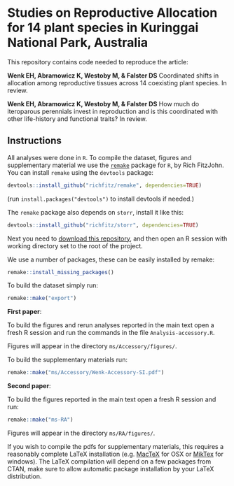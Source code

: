# Studies on Reproductive Allocation for 14 plant species in Kuringgai National Park, Australia

This repository contains code needed to reproduce the article:

**Wenk EH, Abramowicz K, Westoby M, & Falster DS** Coordinated shifts in allocation among reproductive tissues across 14 coexisting plant species. In review.

**Wenk EH, Abramowicz K, Westoby M, & Falster DS** How much do iteroparous perennials invest in reproduction and is this coordinated with other life-history and functional traits? In review.

## Instructions

All analyses were done in `R`. To compile the dataset, figures and supplementary material we use the [`remake`](https://github.com/richfitz/remake) package for `R`, by Rich FitzJohn. You can install `remake` using the `devtools` package:

```r
devtools::install_github("richfitz/remake", dependencies=TRUE)
```
(run `install.packages("devtools")` to install devtools if needed.)

The `remake` package also depends on `storr`, install it like this:
```r
devtools::install_github("richfitz/storr", dependencies=TRUE)
```

Next you need to [download this repository](https://github.com/traitecoevo/reproductive_allocation_kuringgai/archive/master.zip), and then open an R session with working directory set to the root of the project.

We use a number of packages, these can be easily installed by remake:

```r
remake::install_missing_packages()
```

To build the dataset simply run:

```r
remake::make("export")
```

**First paper**:

To build the figures and rerun analyses reported in the main text open a fresh R session and run the commands in the file `Analysis-accessory.R`.

Figures will appear in the directory `ms/Accessory/figures/`.

To build the supplementary materials run:

```r
remake::make("ms/Accessory/Wenk-Accessory-SI.pdf")
```

**Second paper**:

To build the figures reported in the main text open a fresh R session and run:

```r
remake::make("ms-RA")
```

Figures will appear in the directory `ms/RA/figures/`.


If you wish to compile the pdfs for supplementary materials, this requires a reasonably complete LaTeX installation (e.g. [MacTeX](https://tug.org/mactex/) for OSX or [MikTex](http://miktex.org/) for windows). The LaTeX compilation will depend on a few packages from CTAN, make sure to allow automatic package installation by your LaTeX distribution.

